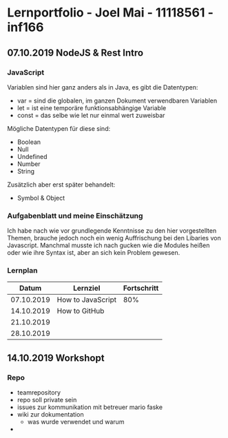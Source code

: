 # Lernportfolio - Joel Mai - 11118561 - inf166
## 07.10.2019 NodeJS & Rest Intro
### JavaScript
Variablen sind hier ganz anders als in Java, es gibt die Datentypen:
- var = sind die globalen, im ganzen Dokument verwendbaren Variablen
- let = ist eine temporäre funktionsabhängige Variable
- const = das selbe wie let nur einmal wert zuweisbar
  
Mögliche Datentypen für diese sind:
- Boolean
- Null
- Undefined
- Number
- String  

Zusätzlich aber erst später behandelt:
- Symbol & Object

### Aufgabenblatt und meine Einschätzung
Ich habe nach wie vor grundlegende Kenntnisse zu den hier vorgestellten Themen, brauche jedoch noch ein wenig Auffrischung bei den Libaries von Javascript. Manchmal musste ich nach gucken wie die Modules heißen oder wie ihre Syntax ist, aber an sich kein Problem gewesen.  

### Lernplan
|Datum          |Lernziel             |Fortschritt   | 
|---            |---                  |---  |
|07.10.2019     |How to JavaScript    |80%  |
|14.10.2019     |How to GitHub        |     |
|21.10.2019     |                     |     |
|28.10.2019     |                     |     |  

## 14.10.2019 Workshopt
### Repo
- teamrepository
- repo soll private sein
- issues zur kommunikation mit betreuer mario faske
- wiki zur dokumentation
  - was wurde verwendet und warum
- 